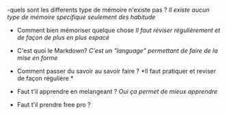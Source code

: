 
-quels sont les differents type de mémoire n'existe pas ?
	*Il existe aucun type de mémoire specifique seulement des habitude*
- Comment bien mémoriser quelque chose
	*Il faut réviser régulièrement et de façon de plus en plus espacé*
- C'est quoi le Markdown?
	*C'est un "language" permettant de faire de la mise en forme*

- Comment passer du savoir au savoir faire ?
	*Il faut pratiquer et reviser de façon régulière *

-  Faut t'il apprendre en melangeant ? 
	*Oui ça permet de mieux apprendre*

- Faut t'il prendre free pro ?